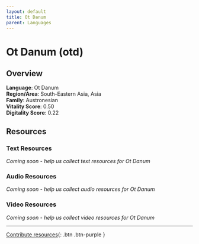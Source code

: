 ```yaml
---
layout: default
title: Ot Danum
parent: Languages
---
```


# Ot Danum (otd)

## Overview

**Language**: Ot Danum  
**Region/Area**: South-Eastern Asia, Asia  
**Family**: Austronesian  
**Vitality Score**: 0.50  
**Digitality Score**: 0.22  

## Resources

### Text Resources
*Coming soon - help us collect text resources for Ot Danum*

### Audio Resources
*Coming soon - help us collect audio resources for Ot Danum*

### Video Resources
*Coming soon - help us collect video resources for Ot Danum*

---

[Contribute resources](https://fairtrain.github.io/){: .btn .btn-purple }
